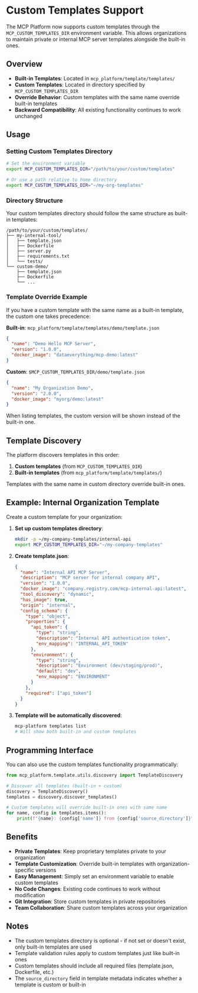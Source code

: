 # Custom Templates Support

The MCP Platform now supports custom templates through the `MCP_CUSTOM_TEMPLATES_DIR` environment variable. This allows organizations to maintain private or internal MCP server templates alongside the built-in ones.

## Overview

- **Built-in Templates**: Located in `mcp_platform/template/templates/`
- **Custom Templates**: Located in directory specified by `MCP_CUSTOM_TEMPLATES_DIR`
- **Override Behavior**: Custom templates with the same name override built-in templates
- **Backward Compatibility**: All existing functionality continues to work unchanged

## Usage

### Setting Custom Templates Directory

```bash
# Set the environment variable
export MCP_CUSTOM_TEMPLATES_DIR="/path/to/your/custom/templates"

# Or use a path relative to home directory
export MCP_CUSTOM_TEMPLATES_DIR="~/my-org-templates"
```

### Directory Structure

Your custom templates directory should follow the same structure as built-in templates:

```
/path/to/your/custom/templates/
├── my-internal-tool/
│   ├── template.json
│   ├── Dockerfile
│   ├── server.py
│   ├── requirements.txt
│   └── tests/
└── custom-demo/
    ├── template.json
    ├── Dockerfile
    └── ...
```

### Template Override Example

If you have a custom template with the same name as a built-in template, the custom one takes precedence:

**Built-in**: `mcp_platform/template/templates/demo/template.json`
```json
{
  "name": "Demo Hello MCP Server",
  "version": "1.0.0",
  "docker_image": "dataeverything/mcp-demo:latest"
}
```

**Custom**: `$MCP_CUSTOM_TEMPLATES_DIR/demo/template.json`
```json
{
  "name": "My Organization Demo",
  "version": "2.0.0", 
  "docker_image": "myorg/demo:latest"
}
```

When listing templates, the custom version will be shown instead of the built-in one.

## Template Discovery

The platform discovers templates in this order:

1. **Custom templates** (from `MCP_CUSTOM_TEMPLATES_DIR`)
2. **Built-in templates** (from `mcp_platform/template/templates/`)

Templates with the same name in custom directory override built-in ones.

## Example: Internal Organization Template

Create a custom template for your organization:

1. **Set up custom templates directory**:
   ```bash
   mkdir -p ~/my-company-templates/internal-api
   export MCP_CUSTOM_TEMPLATES_DIR="~/my-company-templates"
   ```

2. **Create template.json**:
   ```json
   {
     "name": "Internal API MCP Server",
     "description": "MCP server for internal company API",
     "version": "1.0.0",
     "docker_image": "company.registry.com/mcp-internal-api:latest",
     "tool_discovery": "dynamic",
     "has_image": true,
     "origin": "internal",
     "config_schema": {
       "type": "object",
       "properties": {
         "api_token": {
           "type": "string",
           "description": "Internal API authentication token",
           "env_mapping": "INTERNAL_API_TOKEN"
         },
         "environment": {
           "type": "string",
           "description": "Environment (dev/staging/prod)",
           "default": "dev",
           "env_mapping": "ENVIRONMENT"
         }
       },
       "required": ["api_token"]
     }
   }
   ```

3. **Template will be automatically discovered**:
   ```bash
   mcp-platform templates list
   # Will show both built-in and custom templates
   ```

## Programming Interface

You can also use the custom templates functionality programmatically:

```python
from mcp_platform.template.utils.discovery import TemplateDiscovery

# Discover all templates (built-in + custom)
discovery = TemplateDiscovery()
templates = discovery.discover_templates()

# Custom templates will override built-in ones with same name
for name, config in templates.items():
    print(f"{name}: {config['name']} from {config['source_directory']}")
```

## Benefits

- **Private Templates**: Keep proprietary templates private to your organization
- **Template Customization**: Override built-in templates with organization-specific versions  
- **Easy Management**: Simply set an environment variable to enable custom templates
- **No Code Changes**: Existing code continues to work without modification
- **Git Integration**: Store custom templates in private repositories
- **Team Collaboration**: Share custom templates across your organization

## Notes

- The custom templates directory is optional - if not set or doesn't exist, only built-in templates are used
- Template validation rules apply to custom templates just like built-in ones
- Custom templates should include all required files (template.json, Dockerfile, etc.)
- The `source_directory` field in template metadata indicates whether a template is custom or built-in